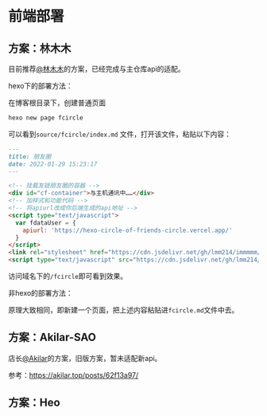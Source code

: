 # 前端部署

## 方案：林木木

目前推荐[@林木木](https://immmmm.com/hi-friends-circle/)的方案，已经完成与主仓库api的适配。

hexo下的部署方法：

在博客根目录下，创建普通页面

```bash
hexo new page fcircle
```

可以看到`source/fcircle/index.md` 文件，打开该文件，粘贴以下内容：

```markdown
---
title: 朋友圈
date: 2022-01-29 15:23:17
---

<!-- 挂载友链朋友圈的容器 -->
<div id="cf-container">与主机通讯中……</div>
<!-- 加样式和功能代码 -->
<!-- 将apiurl改成你后端生成的api地址 -->
<script type="text/javascript">
  var fdataUser = {
    apiurl: 'https://hexo-circle-of-friends-circle.vercel.app/'
  }
</script>
<link rel="stylesheet" href="https://cdn.jsdelivr.net/gh/lmm214/immmmm/themes/hello-friend/static/fcircle-beta.css">
<script type="text/javascript" src="https://cdn.jsdelivr.net/gh/lmm214/immmmm/themes/hello-friend/static/fcircle-beta.js"></script>
```

访问域名下的`/fcircle`即可看到效果。

非hexo的部署方法：

原理大致相同，即新建一个页面，把上述内容粘贴进`fcircle.md`文件中去。

## 方案：Akilar-SAO

店长[@Akilar](https://akilar.top/posts/62f13a97/)的方案，旧版方案，暂未适配新api。

参考：https://akilar.top/posts/62f13a97/

## 方案：Heo

